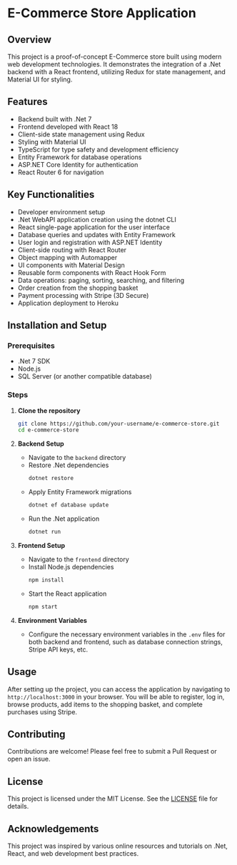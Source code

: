 # E-Commerce Store Application

## Overview
This project is a proof-of-concept E-Commerce store built using modern web development technologies. It demonstrates the integration of a .Net backend with a React frontend, utilizing Redux for state management, and Material UI for styling.

## Features
- Backend built with .Net 7
- Frontend developed with React 18
- Client-side state management using Redux
- Styling with Material UI
- TypeScript for type safety and development efficiency
- Entity Framework for database operations
- ASP.NET Core Identity for authentication
- React Router 6 for navigation

## Key Functionalities
- Developer environment setup
- .Net WebAPI application creation using the dotnet CLI
- React single-page application for the user interface
- Database queries and updates with Entity Framework
- User login and registration with ASP.NET Identity
- Client-side routing with React Router
- Object mapping with Automapper
- UI components with Material Design
- Reusable form components with React Hook Form
- Data operations: paging, sorting, searching, and filtering
- Order creation from the shopping basket
- Payment processing with Stripe (3D Secure)
- Application deployment to Heroku

## Installation and Setup

### Prerequisites
- .Net 7 SDK
- Node.js
- SQL Server (or another compatible database)

### Steps

1. **Clone the repository**
    ```bash
    git clone https://github.com/your-username/e-commerce-store.git
    cd e-commerce-store
    ```

2. **Backend Setup**
    - Navigate to the `backend` directory
    - Restore .Net dependencies
      ```bash
      dotnet restore
      ```
    - Apply Entity Framework migrations
      ```bash
      dotnet ef database update
      ```
    - Run the .Net application
      ```bash
      dotnet run
      ```

3. **Frontend Setup**
    - Navigate to the `frontend` directory
    - Install Node.js dependencies
      ```bash
      npm install
      ```
    - Start the React application
      ```bash
      npm start
      ```

4. **Environment Variables**
    - Configure the necessary environment variables in the `.env` files for both backend and frontend, such as database connection strings, Stripe API keys, etc.

## Usage
After setting up the project, you can access the application by navigating to `http://localhost:3000` in your browser. You will be able to register, log in, browse products, add items to the shopping basket, and complete purchases using Stripe.

## Contributing
Contributions are welcome! Please feel free to submit a Pull Request or open an issue.

## License
This project is licensed under the MIT License. See the [LICENSE](LICENSE) file for details.

## Acknowledgements
This project was inspired by various online resources and tutorials on .Net, React, and web development best practices.

